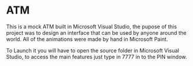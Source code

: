 # ATM
This is a mock ATM built in Microsoft Visual Studio, 
the pupose of this project was to design an interface that can be used by anyone around the world.
All of the animations were made by hand in Microsoft Paint.

To Launch it you will have to open the source folder in Microsoft Visual Studio, to access the main features just
type in 7777 in to the PIN window.
